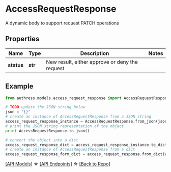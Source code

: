 # AccessRequestResponse

A dynamic body to support request PATCH operations

## Properties
Name | Type | Description | Notes
------------ | ------------- | ------------- | -------------
**status** | **str** | New result, either approve or deny the request |

## Example

```python
from authress.models.access_request_response import AccessRequestResponse

# TODO update the JSON string below
json = "{}"
# create an instance of AccessRequestResponse from a JSON string
access_request_response_instance = AccessRequestResponse.from_json(json)
# print the JSON string representation of the object
print AccessRequestResponse.to_json()

# convert the object into a dict
access_request_response_dict = access_request_response_instance.to_dict()
# create an instance of AccessRequestResponse from a dict
access_request_response_form_dict = access_request_response.from_dict(access_request_response_dict)
```
[[API Models]](./README.md#documentation-for-models) ☆ [[API Endpoints]](./README.md#documentation-for-api-endpoints) ☆ [[Back to Repo]](../README.md)


